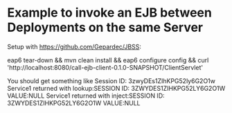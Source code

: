 Example to invoke an EJB between Deployments on the same Server
===============================================================

Setup with https://github.com/Gepardec/JBSS:

eap6 tear-down && mvn clean install && eap6 configure config && curl 'http://localhost:8080/call-ejb-client-0.1.0-SNAPSHOT/ClientServlet'

You should get something like
Session ID: 3zwyDEs1ZIhKPG52ly6G2O1w
Service1 returned with lookup:SESSION ID: 3ZWYDES1ZIHKPG52LY6G2O1W VALUE:NULL
Service1 returned with inject:SESSION ID: 3ZWYDES1ZIHKPG52LY6G2O1W VALUE:NULL

